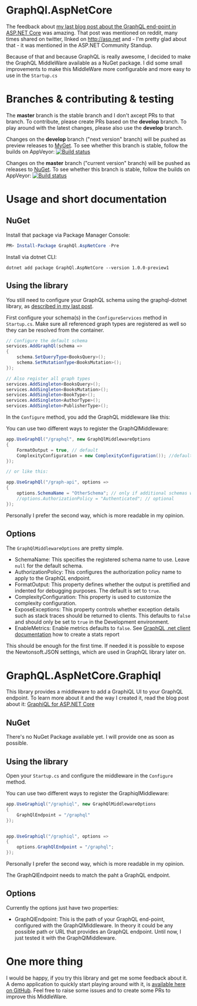 # GraphQl.AspNetCore

The feedback about [my last blog post about the GraphQL end-point in ASP.NET Core](http://asp.net-hacker.rocks/2017/05/29/graphql-and-aspnetcore.html) was amazing. That post was mentioned on reddit, many times shared on twitter, lInked on http://asp.net and - I'm pretty glad about that - it was mentioned in the ASP.NET Community Standup.

Because of that and because GraphQL is really awesome, I decided to make the GraphQL MiddleWare available as a NuGet package. I did some small improvements to make this MiddleWare more configurable and more easy to use in the `Startup.cs`

# Branches & contributing & testing

The **master** branch is the stable branch and I don't axcept PRs to that branch. To contribute, please create PRs based on the **develop** branch. To play around with the latest changes, please also use the **develop** branch. 

Changes on the **develop** branch ("next version" branch) will be pushed as preview releases to [MyGet](https://www.myget.org/F/juergengutsch/api/v3/index.json). To see whether this branch is stable, follow the builds on AppVeyor:
[![Build status](https://ci.appveyor.com/api/projects/status/vxe22mwm1l2gw3b4/branch/develop?svg=true)](https://ci.appveyor.com/project/JuergenGutsch/graphql-aspnetcore/branch/develop)

Changes on the **master** branch ("current version" branch) will be pushed as releases to [NuGet](https://www.nuget.org/packages/GraphQl.AspNetCore/1.0.1-preview1). To see whether this branch is stable, follow the builds on AppVeyor:
[![Build status](https://ci.appveyor.com/api/projects/status/vxe22mwm1l2gw3b4/branch/master?svg=true)](https://ci.appveyor.com/project/JuergenGutsch/graphql-aspnetcore/branch/master)

# Usage and short documentation

## NuGet
Install that package via Package Manager Console:

~~~ powershell
PM> Install-Package GraphQl.AspNetCore -Pre
~~~

Install via dotnet CLI:

~~~ shell
dotnet add package GraphQl.AspNetCore --version 1.0.0-preview1
~~~

## Using the library

You still need to configure your GraphQL schema using the graphql-dotnet library, as [described in my last post](http://asp.net-hacker.rocks/2017/05/29/graphql-and-aspnetcore.html). 

First configure your schema(s) in the `ConfigureServices` method in `Startup.cs`. Make sure all referenced graph types are registered as well so they can be resolved from the container.

```csharp
// Configure the default schema
services.AddGraphQl(schema =>
{
    schema.SetQueryType<BooksQuery>();
    schema.SetMutationType<BooksMutation>();
});

// Also register all graph types
services.AddSingleton<BooksQuery>();
services.AddSingleton<BooksMutation>();
services.AddSingleton<BookType>();
services.AddSingleton<AuthorType>();
services.AddSingleton<PublisherType>();
```

In the `Configure` method, you add the GraphQL middleware like this:

You can use two different ways to register the GraphQlMiddleware:

```csharp
app.UseGraphQl("/graphql", new GraphQlMiddlewareOptions
{
    FormatOutput = true, // default
    ComplexityConfiguration = new ComplexityConfiguration()); //default
});

// or like this:

app.UseGraphQl("/graph-api", options =>
{
    options.SchemaName = "OtherSchema"; // only if additional schemas were registered in ConfigureServices
    //options.AuthorizationPolicy = "Authenticated"; // optional
});
```

Personally I prefer the second way, which is more readable in my opinion.

## Options

The `GraphQlMiddlewareOptions` are pretty simple.

* SchemaName: This specifies the registered schema name to use. Leave `null` for the default schema.
* AuthorizationPolicy: This configures the authorization policy name to apply to the GraphQL endpoint.
* FormatOutput: This property defines whether the output is prettified and indented for debugging purposes. The default is set to `true`.
* ComplexityConfiguration: This property is used to customize the complexity configuration.
* ExposeExceptions: This property controls whether exception details such as stack traces should be returned to clients. This defaults to `false` and should only be set to `true` in the Development environment.
* EnableMetrics: Enable metrics defaults to `false`. See [GraphQL .net client documentation](https://github.com/graphql-dotnet/graphql-dotnet/blob/master/docs/src/learn.md#metrics) how to create a stats report

This should be enough for the first time. If needed it is possible to expose the Newtonsoft.JSON settings, which are used in GraphQL library later on.

# GraphQL.AspNetCore.Graphiql

This library provides a middleware to add a GraphiQL UI to your GraphQL endpoint. To learn more about it and the way I created it, read the blog post about it: [GraphiQL for ASP.NET Core](http://asp.net-hacker.rocks/2017/10/26/graphicl.html)

## NuGet

There's no NuGet Package available yet. I will provide one as soon as possible.

## Using the library

Open your `Startup.cs` and configure the middleware in the `Configure` method.

You can use two different ways to register the GraphiqlMiddleware:

```csharp
app.UseGraphiql("/graphiql", new GraphQlMiddlewareOptions
{
    GraphQlEndpoint = "/graphql"
});


app.UseGraphiql("/graphiql", options =>
{
    options.GraphQlEndpoint = "/graphql";
});
```

Personally I prefer the second way, which is more readable in my opinion.

The GraphQlEndpoint needs to match the paht a GraphQL endpoint.

## Options

Currently the options just have two properties:

* GraphQlEndpoint: This is the path of your GraphQL end-point, configured with the GraphQlMiddleware. In theory it could be any possible path or URL that provides an GraphQL endpoint. Until now, I just tested it with the GraphQlMiddleware.

# One more thing

I would be happy, if you try this library and get me some feedback about it. A demo application to quickly start playing around with it, is [available here on GitHub](https://github.com/JuergenGutsch/graphql-aspnetcore/tree/develop/GraphQlDemo). Feel free to raise some issues and to create some PRs to improve this MiddleWare.
